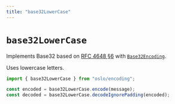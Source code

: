 ```yaml
---
title: "base32LowerCase"
---
```


# `base32LowerCase`

Implements Base32 based on [RFC 4648 §6](https://datatracker.ietf.org/doc/html/rfc4648#section-6) with [`Base32Encoding`](/reference/main/Base32Encoding).

Uses lowercase letters.

```ts
import { base32LowerCase } from "oslo/encoding";

const encoded = base32LowerCase.encode(message);
const decoded = base32LowerCase.decodeIgnorePadding(encoded);
```

